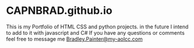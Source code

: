 # CAPNBRAD.github.io

This is my Portfolio of HTML CSS and python projects.
in the future I intend to add to it with javascript and C#
If you have any questions or comments feel free to message me 
Bradley.Painter@my-aolcc.com
